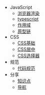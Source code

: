 - JavaScript
  - [浏览器渲染](src/js/web)
  - [typescript](src/ts/ts0_1)
  - [作用域](src/js/scope)
  - [原型链](src/js/prototype)
- CSS
  - [CSS基础](src/css/css)
  - [CSS居中](src/css/%E5%B1%85%E4%B8%AD.md)
  - [CSS选择器](src/css/%E9%80%89%E6%8B%A9%E5%99%A8.md)
- 规范
  - [代码规范](src/lint/lint)
- 分享
  - [知识点](src/share/knowledge)
  - [导航](src/share/guide)
